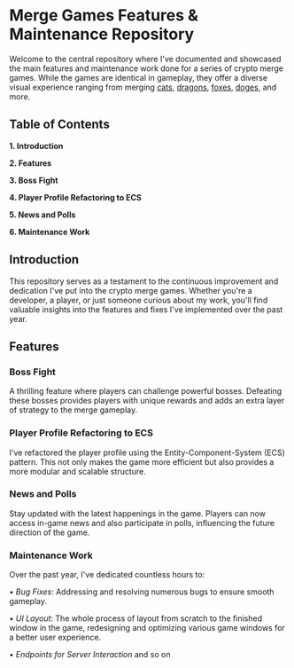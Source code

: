 # Merge Games Features & Maintenance Repository
Welcome to the central repository where I've documented and showcased the main features and maintenance work done for a series of crypto merge games. While the games are identical in gameplay, they offer a diverse visual experience ranging from merging [cats](https://play.google.com/store/apps/details?id=com.soul.merge.cat.cute.simulator.adventure&hl=en&gl=US), [dragons](https://play.google.com/store/apps/details?id=com.dragons.tokens.crypto&hl=en&gl=US), [foxes](https://play.google.com/store/apps/details?id=com.realis.fox.nft.token&hl=en&gl=US), [doges](https://play.google.com/store/apps/details?id=elon.musk.doge.meme.blockchain.coin.twit&hl=en&gl=US), and more.

## Table of Contents
**1. Introduction**

**2. Features**

**3. Boss Fight**

**4. Player Profile Refactoring to ECS**

**5. News and Polls**

**6. Maintenance Work** 

## Introduction
This repository serves as a testament to the continuous improvement and dedication I've put into the crypto merge games. Whether you're a developer, a player, or just someone curious about my work, you'll find valuable insights into the features and fixes I've implemented over the past year.

## Features
### Boss Fight
A thrilling feature where players can challenge powerful bosses. Defeating these bosses provides players with unique rewards and adds an extra layer of strategy to the merge gameplay.

### Player Profile Refactoring to ECS
I've refactored the player profile using the Entity-Component-System (ECS) pattern. This not only makes the game more efficient but also provides a more modular and scalable structure.

### News and Polls
Stay updated with the latest happenings in the game. Players can now access in-game news and also participate in polls, influencing the future direction of the game.

### Maintenance Work
Over the past year, I've dedicated countless hours to:

• *Bug Fixes*: Addressing and resolving numerous bugs to ensure smooth gameplay.

• *UI Layout*: The whole process of layout from scratch to the finished window in the game, redesigning and optimizing various game windows for a better user experience.

• *Endpoints for Server Interaction* and so on
